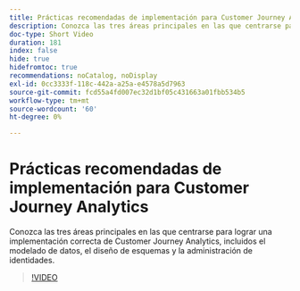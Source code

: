 ```yaml
---
title: Prácticas recomendadas de implementación para Customer Journey Analytics
description: Conozca las tres áreas principales en las que centrarse para lograr una implementación correcta de Customer Journey Analytics, incluidos el modelado de datos, el diseño de esquemas y la administración de identidades.
doc-type: Short Video
duration: 181
index: false
hide: true
hidefromtoc: true
recommendations: noCatalog, noDisplay
exl-id: 0cc3333f-118c-442a-a25a-e4578a5d7963
source-git-commit: fcd55a4fd007ec32d1bf05c431663a01fbb534b5
workflow-type: tm+mt
source-wordcount: '60'
ht-degree: 0%

---
```


# Prácticas recomendadas de implementación para Customer Journey Analytics

Conozca las tres áreas principales en las que centrarse para lograr una implementación correcta de Customer Journey Analytics, incluidos el modelado de datos, el diseño de esquemas y la administración de identidades.

<!-- 62_S655_3442541_180_implementation-best-practices-for-customer-journey-analytics -->
>[!VIDEO](https://video.tv.adobe.com/v/3458337/?learn=on&enablevpops=true)
